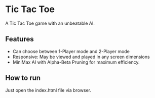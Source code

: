 # Tic Tac Toe

A Tic Tac Toe game with an unbeatable AI.

## Features

* Can choose between 1-Player mode and 2-Player mode
* Responsive: May be viewed and played in any screen dimensions
* MiniMax AI with Alpha-Beta Pruning for maximum efficiency.

## How to run

Just open the index.html file via browser.